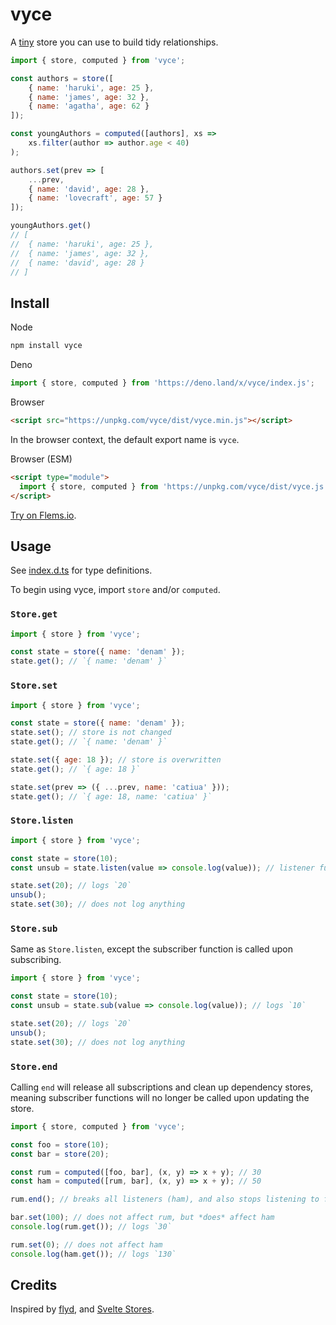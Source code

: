 # vyce

A [tiny](https://bundlephobia.com/package/vyce) store you can use to build tidy relationships.

```js
import { store, computed } from 'vyce';

const authors = store([
    { name: 'haruki', age: 25 },
    { name: 'james', age: 32 },
    { name: 'agatha', age: 62 }
]);

const youngAuthors = computed([authors], xs =>
    xs.filter(author => author.age < 40)
);

authors.set(prev => [
    ...prev,
    { name: 'david', age: 28 },
    { name: 'lovecraft', age: 57 }
]);

youngAuthors.get()
// [
//  { name: 'haruki', age: 25 },
//  { name: 'james', age: 32 },
//  { name: 'david', age: 28 }
// ]
```

## Install

Node
```bash
npm install vyce
```

Deno
```js
import { store, computed } from 'https://deno.land/x/vyce/index.js';
```

Browser
```html
<script src="https://unpkg.com/vyce/dist/vyce.min.js"></script>
```

In the browser context, the default export name is `vyce`.

Browser (ESM)
```html
<script type="module">
  import { store, computed } from 'https://unpkg.com/vyce/dist/vyce.js';
</script>
```

[Try on Flems.io](https://flems.io/#0=N4IgZglgNgpgziAXAbVAOwIYFsZJAOgAsAXLKEAGhAGMB7NYmBvAHigjQGsACAJxigBeADog4xAJ6w4hGDGKjuhfmBEgSxAA5xEAel0BXNJs4BzfHSy64GTgd4YLcOLurPrt+47dxFkzTBqjAAexK7OogB8lGICMNTEEPQIiCAADIgAnGkgAL4U6Ni4qfgAVghUdAxMxHhV4tzA3OK0-Ny53ILcAG4S1DAA3MJow-XEzcQYjJ0TrTAAFE10RsSI3GntAJRDaGPcHNT8OAwz85udkRNTMPhw8vOa-N0X3IvcywxrjzDdFrQr3AA1NwAIxbbajZLjAAm8SONVO50El3E11u92+z2RryW-0+3ExfwBAFpQeCdsNUYxbgYAEbzaj2fgnbHAYbcbjQ2iM47EfC02jQiT4DhoGC8AASABUALIAGRmAAN2RzuCxCCDIgBhPGMXgsXQayIqjnqgBMkQAJMBGbxmXyPsRcgbCBaTWraQZiMR6Nx6NR2NROGoDvCGGcoqGYLyDZ7vfRjWhVR6vT6k-7A8HRLDDtGahGQJEc2HiLHUwmVYqdrltjE7rAEkk0CkQJlEAAOPIFECYHB4JwVGj0RjMVJ5AC6VHYXBSqB7RTwvX6MXs5FSGm0ekMxjMfysS5gAAE0vgzfg0rpoRBxLoD-gsBwyoP-MUxIcIJparlx7kgA).

## Usage

See [index.d.ts](/index.d.ts) for type definitions.

To begin using vyce, import `store` and/or `computed`.

### `Store.get`
```js
import { store } from 'vyce';

const state = store({ name: 'denam' });
state.get(); // `{ name: 'denam' }`
```

### `Store.set`
```js
import { store } from 'vyce';

const state = store({ name: 'denam' });
state.set(); // store is not changed
state.get(); // `{ name: 'denam' }`

state.set({ age: 18 }); // store is overwritten
state.get(); // `{ age: 18 }`

state.set(prev => ({ ...prev, name: 'catiua' }));
state.get(); // `{ age: 18, name: 'catiua' }`
```

### `Store.listen`
```js
import { store } from 'vyce';

const state = store(10);
const unsub = state.listen(value => console.log(value)); // listener function is not called yet

state.set(20); // logs `20`
unsub();
state.set(30); // does not log anything
```

### `Store.sub`
Same as `Store.listen`, except the subscriber function is called upon subscribing.
```js
import { store } from 'vyce';

const state = store(10);
const unsub = state.sub(value => console.log(value)); // logs `10`

state.set(20); // logs `20`
unsub();
state.set(30); // does not log anything
```

### `Store.end`
Calling `end` will release all subscriptions and clean up dependency stores, meaning subscriber functions will no longer be called upon updating the store.

```js
import { store, computed } from 'vyce';

const foo = store(10);
const bar = store(20);

const rum = computed([foo, bar], (x, y) => x + y); // 30
const ham = computed([rum, bar], (x, y) => x + y); // 50

rum.end(); // breaks all listeners (ham), and also stops listening to foo and bar

bar.set(100); // does not affect rum, but *does* affect ham
console.log(rum.get()); // logs `30`

rum.set(0); // does not affect ham
console.log(ham.get()); // logs `130`
```

## Credits

Inspired by [flyd](https://github.com/paldepind/flyd), and [Svelte Stores](https://svelte.dev/docs#run-time-svelte-store).